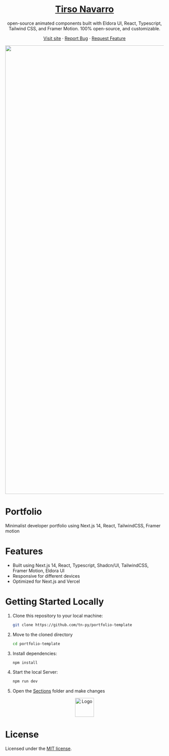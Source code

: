 <div align="center">
  <a href="https://github.com/tn-py/tirsonavarro.dev">
   <h1 align="center">Tirso Navarro</h1>
  </a>
  
  <p align="center">
   open-source animated components built with Eldora UI, React, Typescript, Tailwind CSS, and Framer Motion.
100% open-source, and customizable.
  </p>
  <p>
    
   <a href="https://www.tirsonavarro.dev/">Visit site</a>
    ·
    <a href="https://github.com/tn-py/tirsonavarro.dev/issues">Report Bug</a>
    ·
    <a href="https://github.com/tn-py/tirsonavarro.dev/issues">Request Feature</a>
  </p>
</div>

<!-- ABOUT THE TEMPLATE -->

<div align="center">

 <img width="1425" alt="Portfolio-template" src="https://TN-Pull-Zone.b-cdn.net/Screenshot%202024-12-18%20at%2018-06-53%20Tirso%20Navarro%20Dev.png">

 
</div>

# Portfolio 

Minimalist developer portfolio using Next.js 14, React, TailwindCSS, Framer motion

# Features

- Built using Next.js 14, React, Typescript, Shadcn/UI, TailwindCSS, Framer Motion, Eldora UI
- Responsive for different devices
- Optimized for Next.js and Vercel

# Getting Started Locally

1. Clone this repository to your local machine:

   ```bash
   git clone https://github.com/tn-py/portfolio-template
   ```

2. Move to the cloned directory

   ```bash
   cd portfolio-template
   ```

3. Install dependencies:

   ```bash
   npm install
   ```

4. Start the local Server:

   ```bash
   npm run dev
   ```

5. Open the [Sections](https://github.com/tn-py/portfolio-template/tree/main/app/sections) folder and make changes


<a href="https://github.com/tn-py/tirsonavarro.dev">
<div align="center">
   <img src="https://github.com/user-attachments/assets/d00f15e8-cc1a-47a6-b99f-885156a55fc3" alt="Logo" width="60" height="60">
</div>
</a>

# License

Licensed under the [MIT license](https://github.com/tn-py/portfolio-template/blob/main/LICENSE.md).
